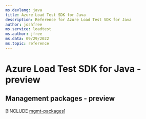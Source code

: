 ```yaml
---
ms.devlang: java
title: Azure Load Test SDK for Java
description: Reference for Azure Load Test SDK for Java
author: joshfree
ms.service: loadtest
ms.author: jfree
ms.data: 09/29/2022
ms.topic: reference
---
```

# Azure Load Test SDK for Java - preview

## Management packages - preview
[!INCLUDE [mgmt-packages](load-test-mgmt-index.md)]